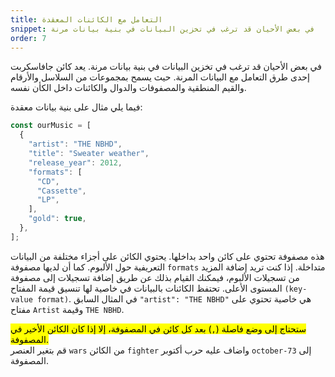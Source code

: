 ```yaml
---
title: التعامل مع الكائنات المعقدة
snippet: في بعض الأحيان قد ترغب في تخزين البيانات في بنية بيانات مرنة 
order: 7
---
```


في بعض الأحيان قد ترغب في تخزين البيانات في بنية بيانات مرنة. يعد كائن جافاسكربت
إحدى طرق التعامل مع البيانات المرنة. حيث يسمح بمجموعات من السلاسل والأرقام
والقيم المنطقية والمصفوفات والدوال والكائنات داخل الكأن نفسه.

فيما يلي مثال على بنية بيانات معقدة:

```js
const ourMusic = [
  {
    "artist": "THE NBHD",
    "title": "Sweater weather",
    "release_year": 2012,
    "formats": [
      "CD",
      "Cassette",
      "LP",
    ],
    "gold": true,
  },
];
```

هذه مصفوفة تحتوي على كائن واحد بداخلها. يحتوي الكائن على أجزاء مختلفة من
البيانات التعريفية حول الألبوم. كما أن لديها مصفوفة `formats` متداخلة. إذا كنت
تريد إضافة المزيد من تسجيلات الألبوم، فيمكنك القيام بذلك عن طريق إضافة تسجيلات
إلى مصفوفة المستوى الأعلى. تحتفظ الكائنات بالبيانات في خاصية لها تنسيق قيمة
المفتاح `(key-value format)`. في المثال السابق `"artist": "THE NBHD"` هي خاصية
تحتوي على مفتاح `Artist` وقيمة `THE NBHD`.

<mark>
ستحتاج إلى وضع فاصلة (<code>,</code>) بعد كل كائن في المصفوفة، إلا إذا كان الكائن الأخير في المصفوفة.
</mark>

<div class="quiz">
قم بتغير العنصر <code>wars</code> من الكائن <code>fighter</code> واضاف عليه حرب أكتوبر <code>october-73</code> إلى المصفوفة.
</div>
